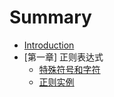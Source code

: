 # Summary

* [Introduction](README.md)
* [第一章] 正则表达式
	* [特殊符号和字符](正则表达式/特殊符号和字符.md)
	* [正则实例](正则表达式/正则实例.md)
